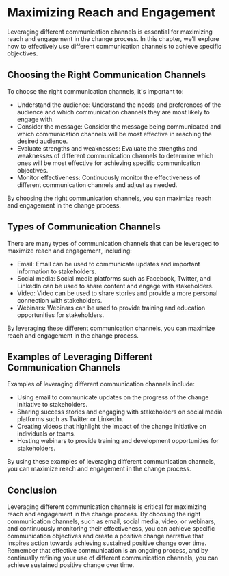 Maximizing Reach and Engagement
=======================================================================================

Leveraging different communication channels is essential for maximizing reach and engagement in the change process. In this chapter, we'll explore how to effectively use different communication channels to achieve specific objectives.

Choosing the Right Communication Channels
-----------------------------------------

To choose the right communication channels, it's important to:

* Understand the audience: Understand the needs and preferences of the audience and which communication channels they are most likely to engage with.
* Consider the message: Consider the message being communicated and which communication channels will be most effective in reaching the desired audience.
* Evaluate strengths and weaknesses: Evaluate the strengths and weaknesses of different communication channels to determine which ones will be most effective for achieving specific communication objectives.
* Monitor effectiveness: Continuously monitor the effectiveness of different communication channels and adjust as needed.

By choosing the right communication channels, you can maximize reach and engagement in the change process.

Types of Communication Channels
-------------------------------

There are many types of communication channels that can be leveraged to maximize reach and engagement, including:

* Email: Email can be used to communicate updates and important information to stakeholders.
* Social media: Social media platforms such as Facebook, Twitter, and LinkedIn can be used to share content and engage with stakeholders.
* Video: Video can be used to share stories and provide a more personal connection with stakeholders.
* Webinars: Webinars can be used to provide training and education opportunities for stakeholders.

By leveraging these different communication channels, you can maximize reach and engagement in the change process.

Examples of Leveraging Different Communication Channels
-------------------------------------------------------

Examples of leveraging different communication channels include:

* Using email to communicate updates on the progress of the change initiative to stakeholders.
* Sharing success stories and engaging with stakeholders on social media platforms such as Twitter or LinkedIn.
* Creating videos that highlight the impact of the change initiative on individuals or teams.
* Hosting webinars to provide training and development opportunities for stakeholders.

By using these examples of leveraging different communication channels, you can maximize reach and engagement in the change process.

Conclusion
----------

Leveraging different communication channels is critical for maximizing reach and engagement in the change process. By choosing the right communication channels, such as email, social media, video, or webinars, and continuously monitoring their effectiveness, you can achieve specific communication objectives and create a positive change narrative that inspires action towards achieving sustained positive change over time. Remember that effective communication is an ongoing process, and by continually refining your use of different communication channels, you can achieve sustained positive change over time.
